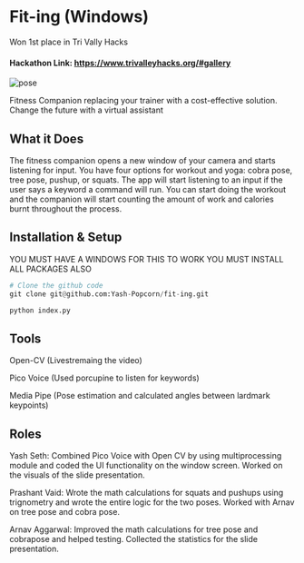 # Fit-ing (Windows)
Won 1st place in Tri Vally Hacks
#### Hackathon Link: https://www.trivalleyhacks.org/#gallery

![pose](https://developers.google.com/static/mediapipe/images/solutions/pose_landmarks_index.png)

Fitness Companion replacing your trainer with a cost-effective solution. Change the future with a virtual assistant

## What it Does
The fitness companion opens a new window of your camera and starts listening for input. You have four options for workout and yoga: cobra pose, tree pose, pushup, or squats. The app will start listening to an input if the user says a keyword a command will run. You can start doing the workout and the companion will start counting the amount of work and calories burnt throughout the process.

## Installation & Setup
YOU MUST HAVE A WINDOWS FOR THIS TO WORK
YOU MUST INSTALL ALL PACKAGES ALSO

```python
# Clone the github code
git clone git@github.com:Yash-Popcorn/fit-ing.git

python index.py
```

## Tools
Open-CV (Livestremaing the video)

Pico Voice (Used porcupine to listen for keywords)

Media Pipe (Pose estimation and calculated angles between lardmark keypoints)

## Roles

Yash Seth: Combined Pico Voice with Open CV by using multiprocessing module and coded the UI functionality on the window screen. Worked on the visuals of the slide presentation.

Prashant Vaid: Wrote the math calculations for squats and pushups using trignometry and wrote the entire logic for the two poses. Worked with Arnav on tree pose and cobra pose.

Arnav Aggarwal: Improved the math calculations for tree pose and cobrapose and helped testing. Collected the statistics for the slide presentation.
